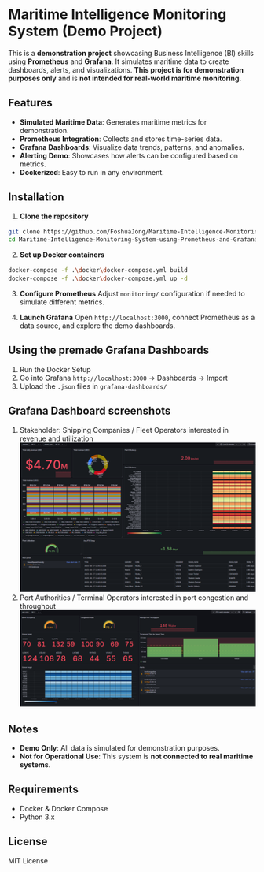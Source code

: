 # Maritime Intelligence Monitoring System (Demo Project)

This is a **demonstration project** showcasing Business Intelligence (BI) skills using **Prometheus** and **Grafana**. It simulates maritime data to create dashboards, alerts, and visualizations. **This project is for demonstration purposes only** and is **not intended for real-world maritime monitoring**.

## Features

* **Simulated Maritime Data**: Generates maritime metrics for demonstration.
* **Prometheus Integration**: Collects and stores time-series data.
* **Grafana Dashboards**: Visualize data trends, patterns, and anomalies.
* **Alerting Demo**: Showcases how alerts can be configured based on metrics.
* **Dockerized**: Easy to run in any environment.

## Installation

1. **Clone the repository**

```bash
git clone https://github.com/FoshuaJong/Maritime-Intelligence-Monitoring-System-using-Prometheus-and-Grafana
cd Maritime-Intelligence-Monitoring-System-using-Prometheus-and-Grafana
```

2. **Set up Docker containers**

```bash
docker-compose -f .\docker\docker-compose.yml build
docker-compose -f .\docker\docker-compose.yml up -d
```

3. **Configure Prometheus**
   Adjust `monitoring/` configuration if needed to simulate different metrics.

4. **Launch Grafana**
   Open `http://localhost:3000`, connect Prometheus as a data source, and explore the demo dashboards.


## Using the premade Grafana Dashboards
1. Run the Docker Setup
2. Go into Grafana `http://localhost:3000` -> Dashboards -> Import
3. Upload the `.json` files in `grafana-dashboards/`

## Grafana Dashboard screenshots
1. Stakeholder: Shipping Companies / Fleet Operators interested in revenue and utilization
![Shipping Companies / Fleet Operators](https://raw.githubusercontent.com/FoshuaJong/Maritime-Intelligence-Monitoring-System-using-Prometheus-and-Grafana/main/grafana-dashboards/images/dashboard_screenshot.png)
2. Port Authorities / Terminal Operators interested in port congestion and throughput
![Port Authorities / Terminal Operators](https://raw.githubusercontent.com/FoshuaJong/Maritime-Intelligence-Monitoring-System-using-Prometheus-and-Grafana/main/grafana-dashboards/images/dashboard_screenshot_1.png)

## Notes

* **Demo Only**: All data is simulated for demonstration purposes.
* **Not for Operational Use**: This system is **not connected to real maritime systems**.

## Requirements

* Docker & Docker Compose
* Python 3.x

## License

MIT License
